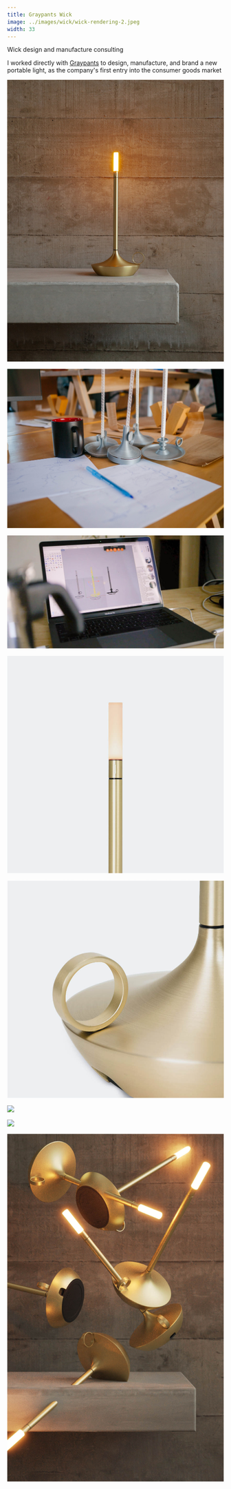 ```yaml
---
title: Graypants Wick
image: ../images/wick/wick-rendering-2.jpeg
width: 33
---
```


Wick design and manufacture consulting

I worked directly with [Graypants](https://graypants.com) to design, manufacture, and brand a new portable light, as the company's first entry into the consumer goods market

![](../images/wick/wick-hearth.jpeg)

![](../images/wick/wick-prototypes.jpg)

![](../images/wick/wick-cad.jpg)

![](../images/wick/wick-studio-top.jpg)

![](../images/wick/wick-studio-bottom.jpg)

![](../images/wick/wick-branding-1)

![](../images/wick/wick-branding-2)

![](../images/wick/wick-rendering-2.jpeg)

